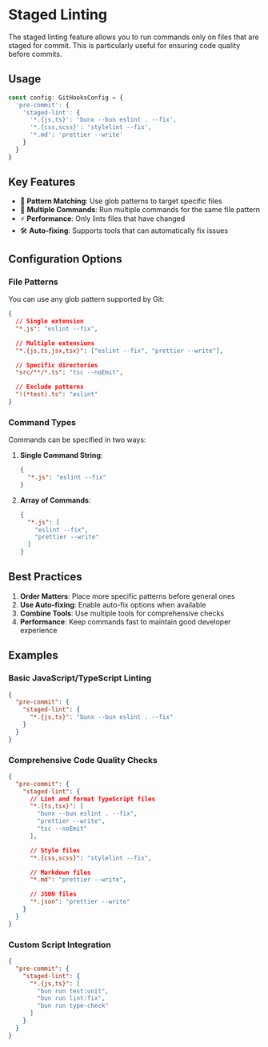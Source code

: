 # Staged Linting

The staged linting feature allows you to run commands only on files that are staged for commit. This is particularly useful for ensuring code quality before commits.

## Usage

```ts
const config: GitHooksConfig = {
  'pre-commit': {
    'staged-lint': {
      '*.{js,ts}': 'bunx --bun eslint . --fix',
      '*.{css,scss}': 'stylelint --fix',
      '*.md': 'prettier --write'
    }
  }
}
```

## Key Features

- 🎯 **Pattern Matching**: Use glob patterns to target specific files
- 🔄 **Multiple Commands**: Run multiple commands for the same file pattern
- ⚡ **Performance**: Only lints files that have changed
- 🛠️ **Auto-fixing**: Supports tools that can automatically fix issues

## Configuration Options

### File Patterns

You can use any glob pattern supported by Git:

```json
{
  // Single extension
  "*.js": "eslint --fix",

  // Multiple extensions
  "*.{js,ts,jsx,tsx}": ["eslint --fix", "prettier --write"],

  // Specific directories
  "src/**/*.ts": "tsc --noEmit",

  // Exclude patterns
  "!(*test).ts": "eslint"
}
```

### Command Types

Commands can be specified in two ways:

1. **Single Command String**:

   ```json
   {
     "*.js": "eslint --fix"
   }
   ```

2. **Array of Commands**:

   ```json
   {
     "*.js": [
       "eslint --fix",
       "prettier --write"
     ]
   }
   ```

## Best Practices

1. **Order Matters**: Place more specific patterns before general ones
2. **Use Auto-fixing**: Enable auto-fix options when available
3. **Combine Tools**: Use multiple tools for comprehensive checks
4. **Performance**: Keep commands fast to maintain good developer experience

## Examples

### Basic JavaScript/TypeScript Linting

```json
{
  "pre-commit": {
    "staged-lint": {
      "*.{js,ts}": "bunx --bun eslint . --fix"
    }
  }
}
```

### Comprehensive Code Quality Checks

```json
{
  "pre-commit": {
    "staged-lint": {
      // Lint and format TypeScript files
      "*.{ts,tsx}": [
        "bunx --bun eslint . --fix",
        "prettier --write",
        "tsc --noEmit"
      ],

      // Style files
      "*.{css,scss}": "stylelint --fix",

      // Markdown files
      "*.md": "prettier --write",

      // JSON files
      "*.json": "prettier --write"
    }
  }
}
```

### Custom Script Integration

```json
{
  "pre-commit": {
    "staged-lint": {
      "*.{js,ts}": [
        "bun run test:unit",
        "bun run lint:fix",
        "bun run type-check"
      ]
    }
  }
}
```
